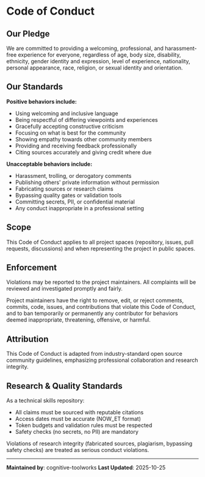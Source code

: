 # Code of Conduct

## Our Pledge

We are committed to providing a welcoming, professional, and harassment-free experience for everyone, regardless of age, body size, disability, ethnicity, gender identity and expression, level of experience, nationality, personal appearance, race, religion, or sexual identity and orientation.

## Our Standards

**Positive behaviors include:**

- Using welcoming and inclusive language
- Being respectful of differing viewpoints and experiences
- Gracefully accepting constructive criticism
- Focusing on what is best for the community
- Showing empathy towards other community members
- Providing and receiving feedback professionally
- Citing sources accurately and giving credit where due

**Unacceptable behaviors include:**

- Harassment, trolling, or derogatory comments
- Publishing others' private information without permission
- Fabricating sources or research claims
- Bypassing quality gates or validation tools
- Committing secrets, PII, or confidential material
- Any conduct inappropriate in a professional setting

## Scope

This Code of Conduct applies to all project spaces (repository, issues, pull requests, discussions) and when representing the project in public spaces.

## Enforcement

Violations may be reported to the project maintainers. All complaints will be reviewed and investigated promptly and fairly.

Project maintainers have the right to remove, edit, or reject comments, commits, code, issues, and contributions that violate this Code of Conduct, and to ban temporarily or permanently any contributor for behaviors deemed inappropriate, threatening, offensive, or harmful.

## Attribution

This Code of Conduct is adapted from industry-standard open source community guidelines, emphasizing professional collaboration and research integrity.

## Research & Quality Standards

As a technical skills repository:

- All claims must be sourced with reputable citations
- Access dates must be accurate (NOW_ET format)
- Token budgets and validation rules must be respected
- Safety checks (no secrets, no PII) are mandatory

Violations of research integrity (fabricated sources, plagiarism, bypassing safety checks) are treated as serious conduct violations.

---

**Maintained by**: cognitive-toolworks
**Last Updated**: 2025-10-25
